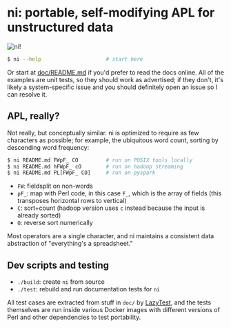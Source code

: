 # ni: portable, self-modifying APL for unstructured data
![ni!](http://spencertipping.com/ni.png)

```sh
$ ni --help                     # start here
```

Or start at [doc/README.md](doc/README.md) if you'd prefer to read the docs
online. All of the examples are unit tests, so they should work as advertised;
if they don't, it's likely a system-specific issue and you should definitely
open an issue so I can resolve it.

## APL, really?
Not really, but conceptually similar. ni is optimized to require as few
characters as possible; for example, the ubiquitous word count, sorting by
descending word frequency:

```sh
$ ni README.md FWpF_ CO         # run on POSIX tools locally
$ ni README.md hFWpF_ cO        # run on hadoop streaming
$ ni README.md PL[FWpF_ CO]     # run on pyspark
```

- `FW`: fieldsplit on non-words
- `pF_`: map with Perl code, in this case `F_`, which is the array of fields
  (this transposes horizontal rows to vertical)
- `C`: sort+count (hadoop version uses `c` instead because the input is already
  sorted)
- `O`: reverse sort numerically

Most operators are a single character, and ni maintains a consistent data
abstraction of "everything's a spreadsheet."

## Dev scripts and testing
- `./build`: create `ni` from source
- `./test`: rebuild and run documentation tests for `ni`

All test cases are extracted from stuff in `doc/` by
[LazyTest](https://github.com/spencertipping/lazytest), and the tests
themselves are run inside various Docker images with different versions of
Perl and other dependencies to test portability.
